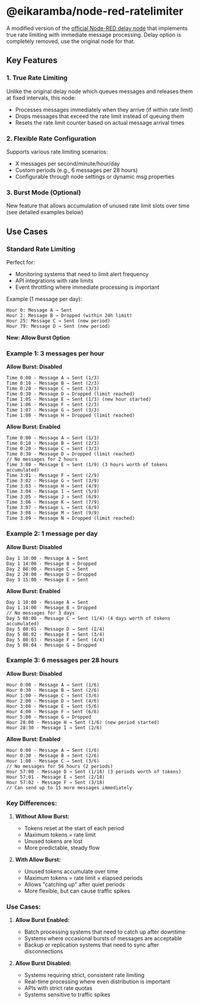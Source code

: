 # @eikaramba/node-red-ratelimiter

A modified version of the [official Node-RED delay node](https://flowfuse.com/node-red/core-nodes/delay/) that implements true rate limiting with immediate message processing. Delay option is completely removed, use the original node for that.

## Key Features

### 1. True Rate Limiting
Unlike the original delay node which queues messages and releases them at fixed intervals, this node:
- Processes messages immediately when they arrive (if within rate limit)
- Drops messages that exceed the rate limit instead of queuing them
- Resets the rate limit counter based on actual message arrival times

### 2. Flexible Rate Configuration
Supports various rate limiting scenarios:
- X messages per second/minute/hour/day
- Custom periods (e.g., 6 messages per 28 hours)
- Configurable through node settings or dynamic msg properties

### 3. Burst Mode (Optional)
New feature that allows accumulation of unused rate limit slots over time (see detailed examples below)

## Use Cases

### Standard Rate Limiting
Perfect for:
- Monitoring systems that need to limit alert frequency
- API integrations with rate limits
- Event throttling where immediate processing is important

Example (1 message per day):
```text
Hour 0: Message A → Sent
Hour 2: Message B → Dropped (within 24h limit)
Hour 25: Message C → Sent (new period)
Hour 79: Message D → Sent (new period)
```


**New: Allow Burst Option**

### Example 1: 3 messages per hour

**Allow Burst: Disabled**
```text
Time 0:00 - Message A → Sent (1/3)
Time 0:10 - Message B → Sent (2/3)
Time 0:20 - Message C → Sent (3/3)
Time 0:30 - Message D → Dropped (limit reached)
Time 1:05 - Message E → Sent (1/3) (new hour started)
Time 1:06 - Message F → Sent (2/3)
Time 1:07 - Message G → Sent (3/3)
Time 1:08 - Message H → Dropped (limit reached)
```

**Allow Burst: Enabled**
```text
Time 0:00 - Message A → Sent (1/3)
Time 0:10 - Message B → Sent (2/3)
Time 0:20 - Message C → Sent (3/3)
Time 0:30 - Message D → Dropped (limit reached)
// No messages for 2 hours
Time 3:00 - Message E → Sent (1/9) (3 hours worth of tokens accumulated)
Time 3:01 - Message F → Sent (2/9)
Time 3:02 - Message G → Sent (3/9)
Time 3:03 - Message H → Sent (4/9)
Time 3:04 - Message I → Sent (5/9)
Time 3:05 - Message J → Sent (6/9)
Time 3:06 - Message K → Sent (7/9)
Time 3:07 - Message L → Sent (8/9)
Time 3:08 - Message M → Sent (9/9)
Time 3:09 - Message N → Dropped (limit reached)
```

### Example 2: 1 message per day

**Allow Burst: Disabled**
```text
Day 1 10:00 - Message A → Sent
Day 1 14:00 - Message B → Dropped
Day 2 08:00 - Message C → Sent
Day 2 20:00 - Message D → Dropped
Day 3 15:00 - Message E → Sent
```

**Allow Burst: Enabled**
```text
Day 1 10:00 - Message A → Sent
Day 1 14:00 - Message B → Dropped
// No messages for 3 days
Day 5 08:00 - Message C → Sent (1/4) (4 days worth of tokens accumulated)
Day 5 08:01 - Message D → Sent (2/4)
Day 5 08:02 - Message E → Sent (3/4)
Day 5 08:03 - Message F → Sent (4/4)
Day 5 08:04 - Message G → Dropped
```

### Example 3: 6 messages per 28 hours

**Allow Burst: Disabled**
```text
Hour 0:00 - Message A → Sent (1/6)
Hour 0:30 - Message B → Sent (2/6)
Hour 1:00 - Message C → Sent (3/6)
Hour 2:00 - Message D → Sent (4/6)
Hour 3:00 - Message E → Sent (5/6)
Hour 4:00 - Message F → Sent (6/6)
Hour 5:00 - Message G → Dropped
Hour 28:00 - Message H → Sent (1/6) (new period started)
Hour 28:30 - Message I → Sent (2/6)
```

**Allow Burst: Enabled**
```text
Hour 0:00 - Message A → Sent (1/6)
Hour 0:30 - Message B → Sent (2/6)
Hour 1:00 - Message C → Sent (3/6)
// No messages for 56 hours (2 periods)
Hour 57:00 - Message D → Sent (1/18) (3 periods worth of tokens)
Hour 57:01 - Message E → Sent (2/18)
Hour 57:02 - Message F → Sent (3/18)
// Can send up to 15 more messages immediately
```

### Key Differences:

1. **Without Allow Burst:**
   - Tokens reset at the start of each period
   - Maximum tokens = rate limit
   - Unused tokens are lost
   - More predictable, steady flow

2. **With Allow Burst:**
   - Unused tokens accumulate over time
   - Maximum tokens = rate limit × elapsed periods
   - Allows "catching up" after quiet periods
   - More flexible, but can cause traffic spikes

### Use Cases:

1. **Allow Burst Enabled:**
   - Batch processing systems that need to catch up after downtime
   - Systems where occasional bursts of messages are acceptable
   - Backup or replication systems that need to sync after disconnections

2. **Allow Burst Disabled:**
   - Systems requiring strict, consistent rate limiting
   - Real-time processing where even distribution is important
   - APIs with strict rate quotas
   - Systems sensitive to traffic spikes